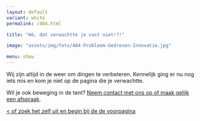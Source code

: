 ```yaml
---
layout: default
variant: white
permalink: /404.html

title: "Hé, dat verwachtte je vast niet!?!"

image: "assets/img/foto/404-Probleem-Gedreven-Innovatie.jpg"

menu: show
---
```


Wij zijn altijd in de weer om dingen te verbeteren. Kennelijk ging er nu nog iets mis en kom je niet op de pagina die je verwachtte.

Wil je ook beweging in de tent? [Neem contact met ons op of maak gelijk een afspraak](/intake-en-advies).

[< of zoek het zelf uit en begin bij de de voorpagina](/)




&nbsp;
&nbsp;
&nbsp;
